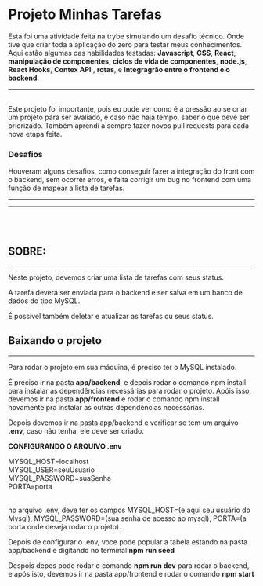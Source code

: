 
# Projeto Minhas Tarefas

 Esta foi uma atividade feita na trybe simulando um desafio técnico. Onde tive que criar toda a aplicação do zero para testar meus conhecimentos. Aqui estão algumas das habilidades testadas: **Javascript**, **CSS**, **React**, **manipulação de componentes**, **ciclos de vida de componentes**, **node.js**, **React Hooks**, **Contex API** , **rotas**, e **integragrão entre o frontend e o backend**. 

---
<br>
Este projeto foi importante, pois eu pude ver como é a pressão ao se criar um projeto para ser avaliado, e caso não haja tempo, saber o que deve ser priorizado. Também aprendi a sempre fazer novos pull requests para cada nova etapa feita.

<br>

### Desafios

Houveram alguns desafios, como conseguir fazer a integração do front com o backend, sem ocorrer erros, e falta corrigir um bug no frontend com uma função de mapear a lista de tarefas.




---
---
<br>
<br>

## **SOBRE:**
---
 Neste projeto, devemos criar uma lista de tarefas com seus status. </br>

 A tarefa deverá ser enviada para o backend e ser salva em um banco de dados do tipo MySQL. </br>

 É possível também deletar e atualizar as tarefas ou seus status.




## Baixando o projeto
---

 Para rodar o projeto em sua máquina, é preciso ter o MySQL instalado. </br>
 
 É preciso ir na pasta **app/backend**, e depois rodar o comando npm install para instalar as dependências necessárias para rodar o projeto. Apóis isso, devemos ir na pasta **app/frontend** e rodar o comando npm install novamente pra instalar as outras dependências necessárias.

 Depois devemos ir na pasta app/backend e verificar se tem um arquivo **.env**, caso não tenha, ele deve ser criado. </br>

 **CONFIGURANDO O ARQUIVO .env**
</br>

MYSQL_HOST=localhost </br>
MYSQL_USER=seuUsuario</br>
MYSQL_PASSWORD=suaSenha</br>
PORTA=porta</br>
</br>

no arquivo .env, deve ter os campos MYSQL_HOST=(e aqui seu usuário do Mysql), MYSQL_PASSWORD=(sua senha de acesso ao mysql), PORTA=(a porta onde deseja rodar o projeto).
</br>

Depois de configurar o .env, voce pode popular a tabela estando na pasta app/backend e digitando no terminal **npm run seed** </br>

Despois depos pode rodar o comando **npm run dev** para rodar o backend, e após isto, devemos ir na pasta app/frontend e rodar o comando **npm start**








